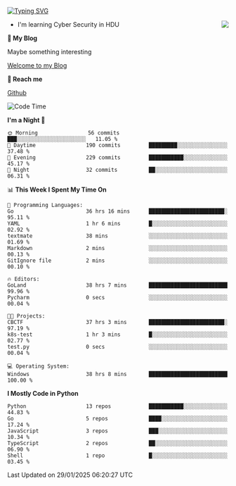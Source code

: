 [![Typing SVG](https://readme-typing-svg.herokuapp.com?font=Fira+Code&pause=1000&random=false&width=450&height=60&lines=Hello+%F0%9F%91%8B%F0%9F%8F%BB;I'm+JBNRZ)](https://git.io/typing-svg)

<a href="#">
  <img align="right" src="https://github-readme-stats.vercel.app/api?username=JBNRZ&show_icons=true&bg_color=15,f2f7fd,E0EAFC" />
</a>

- I'm learning Cyber Security in HDU

 **🌱 My Blog**

Maybe something interesting

[Welcome to my Blog](https://jbnrz.com.cn/)

 **💬 Reach me** 

[Github](https://github.com/JBNRZ)


<!--START_SECTION:waka-->
![Code Time](http://img.shields.io/badge/Code%20Time-898%20hrs%2014%20mins-blue)

**I'm a Night 🦉** 

```text
🌞 Morning                56 commits          ███░░░░░░░░░░░░░░░░░░░░░░   11.05 % 
🌆 Daytime                190 commits         █████████░░░░░░░░░░░░░░░░   37.48 % 
🌃 Evening                229 commits         ███████████░░░░░░░░░░░░░░   45.17 % 
🌙 Night                  32 commits          ██░░░░░░░░░░░░░░░░░░░░░░░   06.31 % 
```


📊 **This Week I Spent My Time On** 

```text
💬 Programming Languages: 
Go                       36 hrs 16 mins      ████████████████████████░   95.11 % 
YAML                     1 hr 6 mins         █░░░░░░░░░░░░░░░░░░░░░░░░   02.92 % 
textmate                 38 mins             ░░░░░░░░░░░░░░░░░░░░░░░░░   01.69 % 
Markdown                 2 mins              ░░░░░░░░░░░░░░░░░░░░░░░░░   00.13 % 
GitIgnore file           2 mins              ░░░░░░░░░░░░░░░░░░░░░░░░░   00.10 % 

🔥 Editors: 
GoLand                   38 hrs 7 mins       █████████████████████████   99.96 % 
Pycharm                  0 secs              ░░░░░░░░░░░░░░░░░░░░░░░░░   00.04 % 

🐱‍💻 Projects: 
CBCTF                    37 hrs 3 mins       ████████████████████████░   97.19 % 
k8s-test                 1 hr 3 mins         █░░░░░░░░░░░░░░░░░░░░░░░░   02.77 % 
test.py                  0 secs              ░░░░░░░░░░░░░░░░░░░░░░░░░   00.04 % 

💻 Operating System: 
Windows                  38 hrs 8 mins       █████████████████████████   100.00 % 
```

**I Mostly Code in Python** 

```text
Python                   13 repos            ███████████░░░░░░░░░░░░░░   44.83 % 
Go                       5 repos             ████░░░░░░░░░░░░░░░░░░░░░   17.24 % 
JavaScript               3 repos             ███░░░░░░░░░░░░░░░░░░░░░░   10.34 % 
TypeScript               2 repos             ██░░░░░░░░░░░░░░░░░░░░░░░   06.90 % 
Shell                    1 repo              █░░░░░░░░░░░░░░░░░░░░░░░░   03.45 % 
```




 Last Updated on 29/01/2025 06:20:27 UTC
<!--END_SECTION:waka-->
